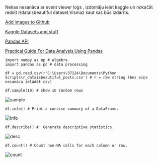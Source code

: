 Nekas nesanāca ar event viewer logs , izdomāju ieiet kaggle un nokačāt reddit r/dataisbeautiful dataset.Vismaz kaut kas būs izdarīts.



[Add images to Github](https://youtu.be/nvPOUdz5PL4)

[Kaggle Datasets and stuff](https://www.kaggle.com/)

[Pandas API](https://pandas.pydata.org/docs/reference/index.html#api)  

[Practical Guide For Data Analysis Using Pandas](https://towardsdatascience.com/a-practical-guide-for-data-analysis-with-pandas-e24e467195a9)




``` 
import numpy as np # algebra
import pandas as pd # data processing

df = pd.read_csv(r'C:\Users\37124\Documents\Python Scripts\r_dataisbeautiful_posts.csv') # r = raw string (bez viņa nesanāca ielādēt csv)  
```   

```
df.sample(10) # show 10 random rows
```
![sample](https://user-images.githubusercontent.com/58115541/86334821-9cf09800-bc45-11ea-9934-63e0f747b391.png)

```
df.info() # Print a concise summary of a DataFrame.  
```
![info](https://user-images.githubusercontent.com/58115541/86334827-9e21c500-bc45-11ea-97b8-3971318a9c24.png)  

```
df.describe() #  Generate descriptive statistics.  
```

![desc](https://user-images.githubusercontent.com/58115541/86334826-9d892e80-bc45-11ea-9c4d-9dd47c19be33.png)   

```
df.count() # Count non-NA cells for each column or row.  
```  
![count](https://user-images.githubusercontent.com/58115541/86338263-04a8e200-bc4a-11ea-8fac-a90b83c6fb09.png)
